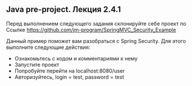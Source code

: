 ## Java pre-project. Лекция 2.4.1

Перед выполнением следующего задания склонируйте себе проект по Ссылке https://github.com/jm-program/SpringMVC_Security_Example

Данный пример поможет вам разобраться с Spring Security. Для этого выполните следующие действия:

- Ознакомьтесь с кодом и комментариями к нему
- Запустите проект
- Попробуйте перейти на localhost:8080/user
- Авторизуйтесь, login = test, password = test

